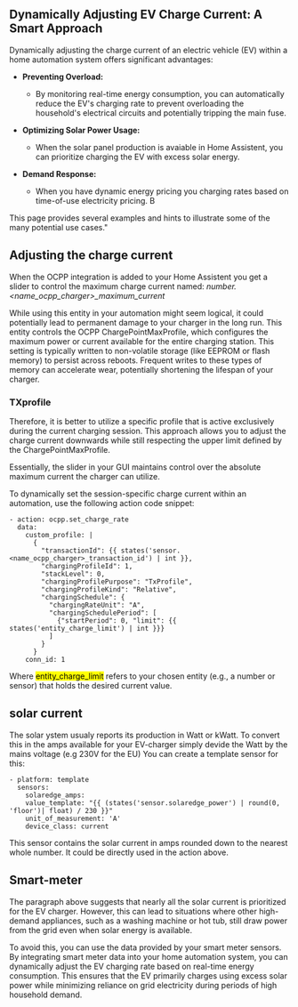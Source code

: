 ## Dynamically Adjusting EV Charge Current: A Smart Approach

Dynamically adjusting the charge current of an electric vehicle (EV) within a home automation system offers significant advantages:

* **Preventing Overload:** 
    * By monitoring real-time energy consumption, you can automatically reduce the EV's charging rate to prevent overloading the household's electrical circuits and potentially tripping the main fuse.

* **Optimizing Solar Power Usage:** 
    * When the solar panel production is avaiable in Home Assistent, you can prioritize charging the EV with excess solar energy.

* **Demand Response:** 
    * When you have dynamic energy pricing you charging rates based on time-of-use electricity pricing. B

This page provides several examples and hints to illustrate some of the many potential use cases."

## Adjusting the charge current

When the OCPP integration is added to your Home Assistent you get a slider to control the maximum charge current named: 
*number.<name_ocpp_charger>_maximum_current*

While using this entity in your automation might seem logical, it could potentially lead to permanent damage to your charger in the long run.
This entity controls the OCPP ChargePointMaxProfile, which configures the maximum power or current available for the entire charging station.
This setting is typically written to non-volatile storage (like EEPROM or flash memory) to persist across reboots.
Frequent writes to these types of memory can accelerate wear, potentially shortening the lifespan of your charger.

### TXprofile

Therefore, it is better to utilize a specific profile that is active exclusively during the current charging session. This approach allows you to adjust the charge current downwards while still respecting the upper limit defined by the ChargePointMaxProfile.

Essentially, the slider in your GUI maintains control over the absolute maximum current the charger can utilize.

To dynamically set the session-specific charge current within an automation, use the following action code snippet:

    - action: ocpp.set_charge_rate     
      data:
        custom_profile: |
          {
            "transactionId": {{ states('sensor.<name_ocpp_charger>_transaction_id') | int }},
            "chargingProfileId": 1,
            "stackLevel": 0,
            "chargingProfilePurpose": "TxProfile",
            "chargingProfileKind": "Relative",
            "chargingSchedule": {
              "chargingRateUnit": "A",
              "chargingSchedulePeriod": [
                {"startPeriod": 0, "limit": {{ states('entity_charge_limit') | int }}}  
              ]
            }
          }
        conn_id: 1


Where <mark>entity_charge_limit</mark> refers to your chosen entity (e.g., a number or sensor) that holds the desired current value.

## solar current
The solar ystem usualy reports its production in Watt or kWatt. To convert this in the amps available for your EV-charger simply devide the Watt by the mains voltage (e.g 230V for the EU)
You can create a template sensor for this:

    - platform: template
      sensors:
        solaredge_amps:
        value_template: "{{ (states('sensor.solaredge_power') | round(0, 'floor')| float) / 230 }}"
        unit_of_measurement: 'A'
        device_class: current

This sensor contains the solar current in amps rounded down to the nearest whole number. It could be directly used in the action above.

## Smart-meter
The paragraph above suggests that nearly all the solar current is prioritized for the EV charger. However, this can lead to situations where other high-demand appliances, such as a washing machine or hot tub, still draw power from the grid even when solar energy is available.

To avoid this, you can use the data provided by your smart meter sensors. By integrating smart meter data into your home automation system, you can dynamically adjust the EV charging rate based on real-time energy consumption. This ensures that the EV primarily charges using excess solar power while minimizing reliance on grid electricity during periods of high household demand.

